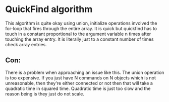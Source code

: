 # QuickFind algorithm

This algorithm is quite okay using union, initialize operations involved the for-loop that fires through the entire array. It is quick but quickfind has to touch in a constant proportional to the argument variable n times after touching the array entry. It is literally just to a constant number of times check array entries. 

## Con:

There is a problem when approaching an issue like this. The union operation is too expensive.  If you just have N commands on N objects which is not unreasonable, then they're either connected or not then that will take a quadratic time in squared time.  Quadratic time is just too slow and the reason being is they just do not scale.